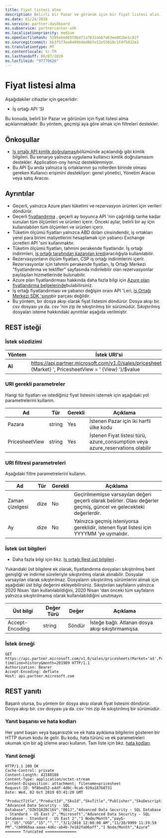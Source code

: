 ```yaml
---
title: Fiyat listesi alma
description: Belirli bir Pazar ve görünüm için bir fiyat listesi alın. Aya göre geçmişi almak için filtreleri destekler.
ms.date: 01/24/2020
ms.service: partner-dashboard
ms.subservice: partnercenter-sdk
ms.localizationpriority: medium
ms.openlocfilehash: 5195ebed6559bd71a7832a667e63ee801be1c82f
ms.sourcegitcommit: bb3f5f7ee0489bded86fe52e55018c1f4f5032e2
ms.translationtype: MT
ms.contentlocale: tr-TR
ms.lasthandoff: 08/07/2020
ms.locfileid: "97770626"
---
```

# <a name="get-a-price-sheet"></a>Fiyat listesi alma

Aşağıdakiler cihazlar için geçerlidir:

- İş ortağı API 'SI

Bu konuda, belirli bir Pazar ve görünüm için fiyat listesi alma açıklanmaktadır. Bu yöntem, geçmişi aya göre almak için filtreleri destekler.

## <a name="prerequisites"></a>Önkoşullar

- [Iş ortağı API kimlik doğrulaması](api-authentication.md)bölümünde açıklandığı gibi kimlik bilgileri. Bu senaryo yalnızca uygulama kullanıcı kimlik doğrulamasını destekler. Application-ony henüz desteklenmiyor.
- Bu API Şu anda yalnızca iş ortaklarının şu rollerden birinde olması gereken Kullanıcı erişimini destekliyor: genel yönetici, Yönetim Aracısı veya satış Aracısı.

## <a name="details"></a>Ayrıntılar

- Geçerli, yalnızca Azure planı tüketimi ve rezervasyon ürünleri için verileri döndürür.
- Geçerli [fiyatlandırma](pricing.md) , geçerli ay boyunca API 'nin çağrıldığı tarihe kadar sunulan tüm ölçümleri ve ürünleri içerir. Önceki aylar, belirli bir ay için kullanılabilen tüm ölçümleri ve ürünleri içerir.
- Tüketim ölçümü fiyatları yalnızca ABD doları cinsindendir, iş ortakları yerel para birimi maliyetlerini hesaplamak için yabancı Exchange ücretleri API 'sini kullanmaktır.
- Tüketim ölçümü fiyatları, tahmini perakende fiyatlarıdır. İş ortağı indirimleri, [iş ortağı tarafından kazanılan kredi](https://docs.microsoft.com/partner-center/partner-earned-credit-explanation)aracılığıyla kullanılabilir.
- Rezervasyonların ölçüm fiyatları, CSP iş ortağı indirimlerini içerir. Rezervasyonlar için tahmini perakende fiyatları, Iş Ortağı Merkezi "fiyatlandırma ve teklifler" sayfasında indirilebilir olan rezervasyonlar paylaşılan hizmetlerinde bulunabilir.
- Azure plan fiyatlandırması hakkında daha fazla bilgi için [Azure plan fiyatlandırma belgelerinde](https://docs.microsoft.com/partner-center/azure-plan-price-list)bulabilirsiniz.
- İş ortağı fiyatlandırması ve yabancı değişim oranı API 'Leri, [Iş Ortağı Merkezi SDK 'sının](https://docs.microsoft.com/partner-center/develop/get-started)bir parçası değildir.
- Bu yöntem, bir dosya akışı olarak fiyat listesini döndürür. Dosya akışı bir. csv dosyası ya da. csv 'nin zip ile sıkıştırılmış bir sürümüdür. Sıkıştırılmış dosyaları isteme hakkındaki ayrıntılar aşağıda verilmiştir.

## <a name="rest-request"></a>REST isteği

### <a name="request-syntax"></a>İstek sözdizimi

| Yöntem   | İstek URI'si                                                                                                 |
|----------|-------------------------------------------------------------------------------------------------------------|
| **Al** | https://api.partner.microsoft.com/v1.0/sales/pricesheets(Market=' {Market} ', PricesheetView = ' {View} ')/$value                                     |

### <a name="uri-required-parameters"></a>URI gerekli parametreler

Hangi tür fiyatları ve istediğiniz fiyat listesini istemek için aşağıdaki yol parametrelerini kullanın.

| Ad                   | Tür     | Gerekli | Açıklama                                                     |
|------------------------|----------|----------|-----------------------------------------------------------------|
|Pazara                      | string   | Yes       | İstenen Pazar için iki harfli ülke kodu       |
|PricesheetView | string   | Yes       | İstenen Fiyat listesi türü, azure_consumption veya azure_reservations olabilir       |

### <a name="uri-filter-parameters"></a>URI filtresi parametreleri

Aşağıdaki filtre parametrelerini kullanın.

| Ad                   | Tür     | Gerekli | Açıklama                                                     |
|------------------------|----------|----------|-----------------------------------------------------------------|
|Zaman çizelgesi| dize   | No| Geçirilmemişse varsayılan değeri geçerli olarak belirler. Olası değerler geçmiş, güncel ve gelecekteki değerlerdir.       |
|Ay| dize   | No| Yalnızca geçmiş isteniyorsa gereklidir, istenen fiyat listesi için YYYYMM 'ye uymalıdır.       |

### <a name="request-headers"></a>İstek üst bilgileri

- Daha fazla bilgi için bkz. [Iş ortağı Rest üst bilgileri](headers.md) .

Yukarıdaki üst bilgilere ek olarak, fiyatlandırma dosyaları sıkıştırılmış bant genişliği ve indirme süreleriyle sıkıştırılmış olarak alınabilir. Dosyalar varsayılan olarak sıkıştırılmaz. Dosyaların sıkıştırılmış sürümlerini almak için aşağıdaki üst bilgi değerini ekleyebilirsiniz. Sıkıştırılan sayfaların yalnızca 2020 Nisan 'dan kullanılabildiğini, 2020 Nisan 'dan önceki tüm sayfaların yalnızca sıkıştırılmamış olarak kullanılabildiğini unutmayın.

| Üst bilgi                   | Değer Türü     | Değer | Açıklama                                                     |
|------------------------|----------|----------|-----------------------------------------------------------------|
|Accept-Encoding| string   | Söndür| İsteğe bağlı. Atlanan dosya akışı sıkıştırmamışsa.       |

### <a name="request-example"></a>İstek örneği

```http
GET https://api.partner.microsoft.com/v1.0/sales/pricesheets(Market='ad',PricesheetView='azure_consumption')/$value?timeline=history&month=201909 HTTP/1.1
Authorization: Bearer
Accept-Encoding: deflate
Host: api.partner.microsoft.com

```

## <a name="rest-response"></a>REST yanıtı

Başarılı olursa, bu yöntem bir dosya akışı olarak fiyat listesini döndürür. Dosya akışı bir. csv dosyası ya da. csv 'nin zip ile sıkıştırılmış bir sürümüdür.

### <a name="response-success-and-error-codes"></a>Yanıt başarısı ve hata kodları

Her yanıt başarı veya başarısızlık ve ek hata ayıklama bilgilerini gösteren bir HTTP durum kodu ile gelir. Bu kodu, hata türünü ve ek parametreleri okumak için bir ağ izleme aracı kullanın. Tam liste için bkz. [hata kodları](error-codes.md).

### <a name="response-example"></a>Yanıt örneği

``` http
HTTP/1.1 200 OK
Cache-Control: private
Content-Length: 42180180
Content-Type: application/octet-stream
Content-Disposition: attachment; filename=pricesheet
Request-ID: 9f8bed52-e4df-4d0c-9ca6-929a187b0731
Date: Wed, 02 Oct 2019 03:41:20 GMT

"ProductTitle","ProductId","SkuId","SkuTitle","Publisher","SkuDescription","UnitOfMeasure","TermDuration","Market","Currency","UnitPrice","PricingTierRangeMin","PricingTierRangeMax","EffectiveStartDate","EffectiveEndDate","MeterIds","MeterType","Tags“
"Advanced Data Security - SQL Database","DZH318Z0C16V","001J","Advanced Data Security - SQL Database - Standard - US East 2","Microsoft","Advanced Data Security - SQL Database - Standard - US East 2","1 Node/Month","payG-1","US","USD","15","","","3/1/2018 12:00:00 AM","11/30/9999 11:59:59 PM","cb0969aa-aaaa-4d6c-ab4b-7e182fa06aff","1 Node/Month","Azure“
======= Truncated ==============

```
